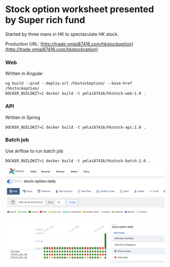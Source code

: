 # Stock option worksheet presented by Super rich fund

Started by three mans in HK to spectaculate HK stock.

Production URL: [http://trade.ymlai87416.com/hkstockoption](http://trade.ymlai87416.com/hkstockoption)

### Web

Written in Angular

```
ng build --prod --deploy-url /hkstockoption/ --base-href /hkstockoption/
DOCKER_BUILDKIT=1 docker build -t ymlai87416/hkstock-web:1.0 .
```

### API

Written in Spring

```
DOCKER_BUILDKIT=1 docker build -t ymlai87416/hkstock-api:1.0 .
```

### Batch job

Use airflow to run batch job
```
DOCKER_BUILDKIT=1 docker build -t ymlai87416/hkstock-batch:1.0 .
```

![alt text](./img/airflow_batch.png)
